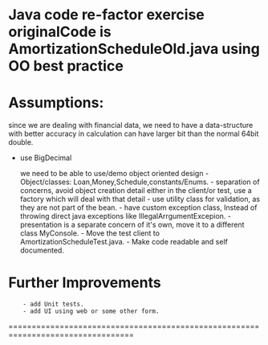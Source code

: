 Java code re-factor exercise originalCode is AmortizationScheduleOld.java using OO best practice
=============================================================================

Assumptions:
=============
since we are dealing with financial data, we need to have a data-structure
with better accuracy in calculation can have larger bit than the normal 64bit double.
- use BigDecimal
     
     we need to be able to use/demo object oriented design
       - Object/classes: Loan,Money,Schedule,constants/Enums.
       - separation of concerns, avoid object creation detail either in the client/or test,
         use a factory which will deal with that detail
       - use utility class for validation, as they are not part of the bean.
       - have custom exception class, Instead of throwing direct java exceptions like IllegalArrgumentExcepion.
       - presentation is a separate concern of it's own, move it to a different class MyConsole.
       - Move the test client to AmortizationScheduleTest.java.
       - Make code readable and self documented.
       
Further Improvements
=======================
        - add Unit tests.
        - add UI using web or some other form.
=================================================================================
